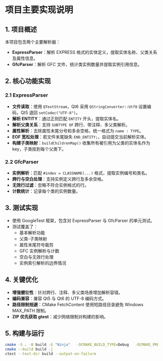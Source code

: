
# 项目主要实现说明

## 1. 项目概述
本项目包含两个主要解析器：
- **ExpressParser**：解析 EXPRESS 格式的实体定义，提取实体名称、父类关系及属性信息。
- **GfcParser**：解析 GFC 文件，统计类实例数量并提取实例引用信息。

## 2. 核心功能实现

### 2.1 ExpressParser
- **文件读取**：使用 `QTextStream`，Qt6 采用 `QStringConverter::Utf8` 设置编码，Qt5 退回 `setCodec("UTF-8")`。
- **解析 ENTITY**：通过正则匹配 `ENTITY` 开头，提取实体名。
- **解析父类关系**：支持 `SUBTYPE OF` 跨行、带注释、多父类解析。
- **属性解析**：去除属性末尾分号和多余空格，统一格式为 `name : TYPE`。
- **EOF 宽松处理**：若文件末尾缺失 `END_ENTITY;`，自动提交当前解析实体。
- **构建子类映射**：`buildChildrenMap()` 收集所有被引用为父类的实体名作为 key，子类挂到每个父类下。

### 2.2 GfcParser
- **实例解析**：匹配 `#index = CLASSNAME(...)` 格式，提取实例编号和类名。
- **跨行与空白处理**：支持实例定义跨行及多余空格。
- **无效行过滤**：忽略不符合实例格式的行。
- **计数统计**：记录每个类的实例数量。

## 3. 测试实现
- 使用 GoogleTest 框架，包含对 ExpressParser 与 GfcParser 的单元测试。
- 测试覆盖了：
  - 基本解析功能
  - 父类-子类映射
  - 属性末尾符号裁剪
  - GFC 实例解析与计数
  - 空白与无效行处理
  - 实例索引解析的边界情况

## 4. 关键优化
- **增强健壮性**：针对跨行、注释、多父类场景增加解析容错。
- **编码兼容**：兼容 Qt5 与 Qt6 的 UTF-8 编码方式。
- **路径限制规避**：CMake FetchContent 使用短路径目录避免 Windows MAX_PATH 限制。
- **ZIP 优先获取 gtest**：减少网络限制对构建的影响。

## 5. 构建与运行
```bash
cmake -S . -B build -G "Ninja"   -DCMAKE_BUILD_TYPE=Debug   -DCMAKE_PREFIX_PATH="D:/software/qt69/6.9.1/msvc2022_64"   -DGTEST_FETCH=ON
cmake --build build -j
ctest --test-dir build --output-on-failure
```
